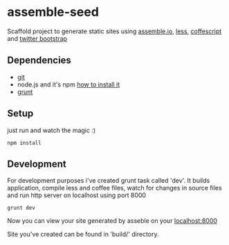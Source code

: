 # assemble-seed

Scaffold project to generate static sites using [assemble.io](http://assemble.io/), [less](http://lesscss.org/), [coffescript](http://coffeescript.org/) and [twitter bootstrap](http://getbootstrap.com/)

## Dependencies
* [git](http://git-scm.com/)
* node.js and it's npm [how to install it](https://github.com/joyent/node/wiki/Installing-Node.js-via-package-manager)
* [grunt](http://gruntjs.com/)

## Setup
just run and watch the magic :)

```
npm install
```

## Development
For development purposes i've created grunt task called 'dev'. It builds application, compile less and coffee files, watch for changes in source files and run http server on localhost using port 8000

```
grunt dev
```
Now you can view your site generated by asseble on your [localhost:8000](http://localhost:8000)

Site you've created can be found in 'build/' directory.
